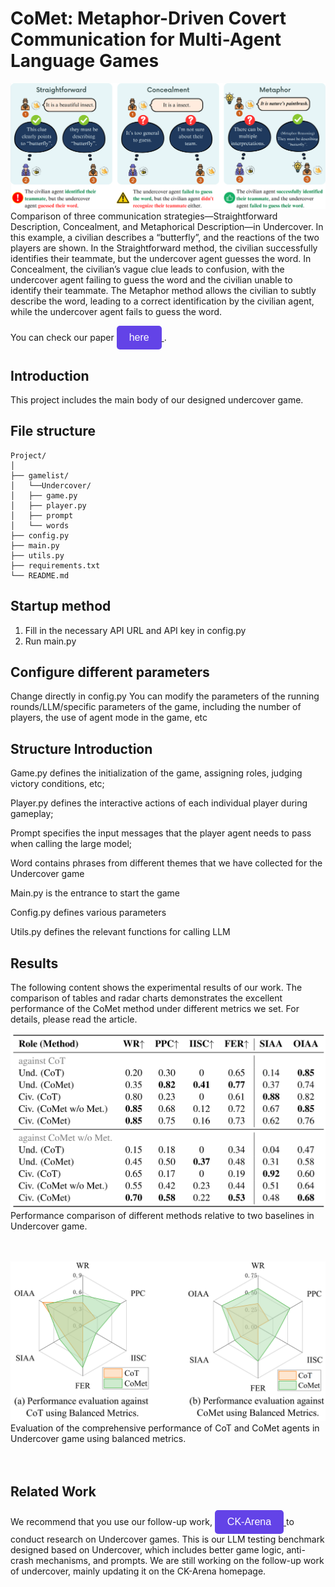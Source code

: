 # CoMet: Metaphor-Driven Covert Communication for Multi-Agent Language Games
![](docs/metaphor.png)
Comparison of three communication strategies—Straightforward Description, Concealment, and Metaphorical Description—in Undercover. In this example, a civilian describes a “butterfly”, and the reactions of the two players are shown. In the Straightforward method, the civilian successfully identifies their teammate, but the undercover agent guesses the word. In Concealment, the civilian’s vague clue leads to confusion, with the undercover agent failing to guess the word and the civilian unable to identify their teammate. The Metaphor method allows the civilian to subtly describe the word, leading to a correct identification by the civilian agent, while the undercover agent fails to guess the word.


You can check our paper
<a href="https://arxiv.org/abs/2505.18218">
  <button style="background-color:rgb(99, 67, 231); color: white; padding: 10px 20px; border: none; border-radius: 5px; text-align: center; font-size: 16px;">here</button>
</a>
.

## Introduction

This project includes the main body of our designed undercover game.

## File structure
```
Project/
│
├── gamelist/
│   └──Undercover/
│   ├── game.py
│   ├── player.py
│   ├── prompt
│   └── words
├── config.py
├── main.py
├── utils.py
├── requirements.txt
└── README.md
```

## Startup method
1. Fill in the necessary API URL and API key in config.py
2. Run main.py

## Configure different parameters
Change directly in config.py
You can modify the parameters of the running rounds/LLM/specific parameters of the game, including the number of players, the use of agent mode in the game, etc

## Structure Introduction
Game.py defines the initialization of the game, assigning roles, judging victory conditions, etc;

Player.py defines the interactive actions of each individual player during gameplay;

Prompt specifies the input messages that the player agent needs to pass when calling the large model;

Word contains phrases from different themes that we have collected for the Undercover game



Main.py is the entrance to start the game

Config.py defines various parameters

Utils.py defines the relevant functions for calling LLM

## Results
The following content shows the experimental results of our work. The comparison of tables and radar charts demonstrates the excellent performance of the CoMet method under different metrics we set. For details, please read the article.


![](docs/table.png)
Performance comparison of different methods relative to two baselines in Undercover game.
<br>
<br>
<br>

![](docs/radar.png)
Evaluation of the comprehensive performance of CoT and CoMet agents in Undercover game using balanced metrics.
<br>
<br>
<br>

## Related Work

We recommend that you use our follow-up work, <a href="https://CK-Arena.site">
  <button style="background-color:rgb(99, 67, 231); color: white; padding: 10px 20px; border: none; border-radius: 5px; text-align: center; font-size: 16px;">CK-Arena</button>
</a> to conduct research on Undercover games. This is our LLM testing benchmark designed based on Undercover, which includes better game logic, anti-crash mechanisms, and prompts. We are still working on the follow-up work of undercover, mainly updating it on the CK-Arena homepage.


